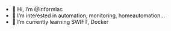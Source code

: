 - 👋 Hi, I’m @Informiac
- 👀 I’m interested in automation, monitoring, homeautomation...
- 🌱 I’m currently learning SWIFT, Docker

<!---
No Wine, No Wife, No Carrier!
--->
